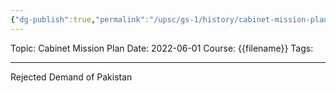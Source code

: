```yaml
---
{"dg-publish":true,"permalink":"/upsc/gs-1/history/cabinet-mission-plan/","dgHomeLink":true,"dgPassFrontmatter":false}
---
```


Topic: Cabinet Mission Plan
Date: 2022-06-01
Course: {{filename}}
Tags: 

---



Rejected Demand of Pakistan 


